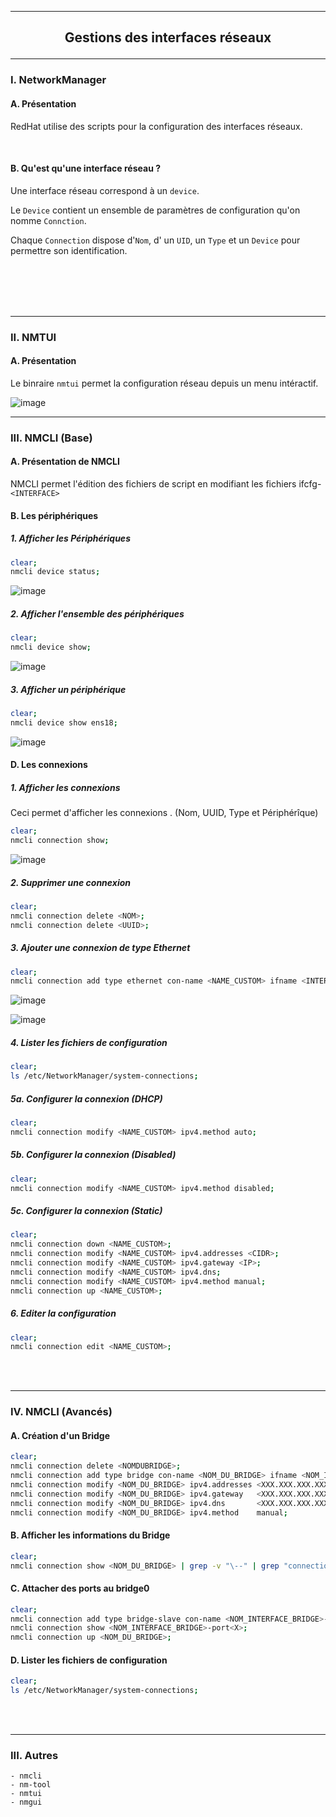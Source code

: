 ------------------------------------------------------------------------------------------------------------------------------------------------------------------------------------
## <p align='center'> Gestions des interfaces réseaux </p>

------------------------------------------------------------------------------------------------------------------------------------------------------------------------------------
### I. NetworkManager
#### A. Présentation
RedHat utilise des scripts pour la configuration des interfaces réseaux.

<br />

#### B. Qu'est qu'une interface réseau ?
Une interface réseau correspond à un `device`. 

Le `Device` contient un ensemble de paramètres de configuration qu'on nomme `Connction`.

Chaque `Connection` dispose d'`Nom`, d' un `UID`, un `Type` et un `Device` pour permettre son identification.

<br />
<br />

<br />
<br />

------------------------------------------------------------------------------------------------------------------------------------------------------------------------------------
### II. NMTUI
#### A. Présentation
Le binraire `nmtui` permet la configuration réseau depuis un menu intéractif.

![image](https://github.com/user-attachments/assets/2ebae93e-8686-42f8-853f-e69d833fc660)


------------------------------------------------------------------------------------------------------------------------------------------------------------------------------------
### III. NMCLI (Base)
#### A. Présentation de NMCLI
NMCLI permet l'édition des fichiers de script en modifiant les fichiers ifcfg-`<INTERFACE>`

#### B. Les périphériques
##### 1. Afficher les Périphériques
```bash
clear;
nmcli device status;
```
![image](https://github.com/user-attachments/assets/f8bf74a5-9ddd-427b-b906-018e65151663)

##### 2. Afficher l'ensemble des périphériques
```bash
clear;
nmcli device show;
```
![image](https://github.com/user-attachments/assets/46b4e3c7-dfd4-4134-9629-ec0d1f6ceb2c)

##### 3. Afficher un périphérique
```bash
clear;
nmcli device show ens18;
```
![image](https://github.com/user-attachments/assets/8e70b094-f636-4df0-bf90-f2251590bd1c)


#### D. Les connexions
##### 1. Afficher les connexions
Ceci permet d'afficher les connexions . (Nom, UUID, Type et Périphérîque)
```bash
clear;
nmcli connection show;
```
![image](https://github.com/user-attachments/assets/cf16a6bd-0616-41b4-91ab-751aa3f6cd43)

##### 2. Supprimer une connexion
```bash
clear;
nmcli connection delete <NOM>;
nmcli connection delete <UUID>;
```

##### 3. Ajouter une connexion de type Ethernet

```bash
clear;
nmcli connection add type ethernet con-name <NAME_CUSTOM> ifname <INTERFACE>;
```

![image](https://github.com/user-attachments/assets/918bc729-24af-4a9c-a37e-856d705e102d)

![image](https://github.com/user-attachments/assets/6c2ea1db-a934-4bbd-b6e5-b96596a1f7a3)

##### 4. Lister les fichiers de configuration
```bash
clear;
ls /etc/NetworkManager/system-connections;
```
##### 5a. Configurer la connexion (DHCP)
```bash
clear;
nmcli connection modify <NAME_CUSTOM> ipv4.method auto;
```

##### 5b. Configurer la connexion (Disabled)
```bash
clear;
nmcli connection modify <NAME_CUSTOM> ipv4.method disabled;
```

##### 5c. Configurer la connexion (Static)
```bash
clear;
nmcli connection down <NAME_CUSTOM>;
nmcli connection modify <NAME_CUSTOM> ipv4.addresses <CIDR>;
nmcli connection modify <NAME_CUSTOM> ipv4.gateway <IP>;
nmcli connection modify <NAME_CUSTOM> ipv4.dns;
nmcli connection modify <NAME_CUSTOM> ipv4.method manual;
nmcli connection up <NAME_CUSTOM>;
```

##### 6. Editer la configuration
```bash
clear;
nmcli connection edit <NAME_CUSTOM>;
```

<br />
<br />

------------------------------------------------------------------------------------------------------------------------------------------------------------------------------------
### IV. NMCLI (Avancés)
#### A. Création d'un Bridge
```bash
clear;
nmcli connection delete <NOMDUBRIDGE>;
nmcli connection add type bridge con-name <NOM_DU_BRIDGE> ifname <NOM_INTERFACE_BRIDGE>;
nmcli connection modify <NOM_DU_BRIDGE> ipv4.addresses <XXX.XXX.XXX.XXX/YY>;
nmcli connection modify <NOM_DU_BRIDGE> ipv4.gateway   <XXX.XXX.XXX.XXX>;
nmcli connection modify <NOM_DU_BRIDGE> ipv4.dns       <XXX.XXX.XXX.XXX>;
nmcli connection modify <NOM_DU_BRIDGE> ipv4.method    manual;
```
#### B. Afficher les informations du Bridge
```bash
clear;
nmcli connection show <NOM_DU_BRIDGE> | grep -v "\--" | grep "connection\|ipv4";  
```

#### C. Attacher des ports au bridge0
```bash
clear;
nmcli connection add type bridge-slave con-name <NOM_INTERFACE_BRIDGE>-port<X> ifname <INTERFACE_ATTACHER> master <NOM_DU_BRIDGE>;
nmcli connection show <NOM_INTERFACE_BRIDGE>-port<X>;
nmcli connection up <NOM_DU_BRIDGE>;
```


#### D. Lister les fichiers de configuration
```bash
clear;
ls /etc/NetworkManager/system-connections;
```

<br />
<br />



------------------------------------------------------------------------------------------------------------------------------------------------------------------------------------
### III. Autres
```
- nmcli
- nm-tool
- nmtui
- nmgui
```


<br />
<br />
